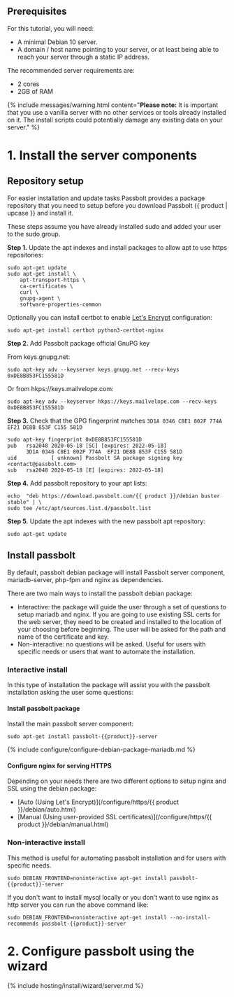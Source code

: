 ## Prerequisites

For this tutorial, you will need:
- A minimal Debian 10 server.
- A domain / host name pointing to your server, or at least being able to reach your server through a static IP address.

The recommended server requirements are:
- 2 cores
- 2GB of RAM

{% include messages/warning.html
    content="**Please note:** It is important that you use a vanilla server with no other services or tools already installed on it. The install scripts could potentially damage any existing data on your server."
%}

# 1. Install the server components
## Repository setup

For easier installation and update tasks Passbolt provides a package repository that you need to setup
before you download Passbolt {{ product | upcase }} and install it.

These steps assume you have already installed sudo and added your user to the sudo group.

**Step 1.** Update the apt indexes and install packages to allow apt to use https repositories:

```
sudo apt-get update
sudo apt-get install \
    apt-transport-https \
    ca-certificates \
    curl \
    gnupg-agent \
    software-properties-common
```

Optionally you can install certbot to enable [Let's Encrypt](https://letsencrypt.org/) configuration:

```
sudo apt-get install certbot python3-certbot-nginx
```

**Step 2.**  Add Passbolt package official GnuPG key

From keys.gnupg.net:
```
sudo apt-key adv --keyserver keys.gnupg.net --recv-keys 0xDE8B853FC155581D
```

Or from hkps://keys.mailvelope.com:
```
sudo apt-key adv --keyserver hkps://keys.mailvelope.com --recv-keys 0xDE8B853FC155581D
```

**Step 3.**  Check that the GPG fingerprint matches `3D1A 0346 C8E1 802F 774A  EF21 DE8B 853F C155 581D`

```
sudo apt-key fingerprint 0xDE8B853FC155581D
pub   rsa2048 2020-05-18 [SC] [expires: 2022-05-18]
      3D1A 0346 C8E1 802F 774A  EF21 DE8B 853F C155 581D
uid           [ unknown] Passbolt SA package signing key <contact@passbolt.com>
sub   rsa2048 2020-05-18 [E] [expires: 2022-05-18]
```

**Step 4.**  Add passbolt repository to your apt lists:

```
echo  "deb https://download.passbolt.com/{{ product }}/debian buster stable" | \
sudo tee /etc/apt/sources.list.d/passbolt.list
```

**Step 5.**  Update the apt indexes with the new passbolt apt repository:

```
sudo apt-get update
```

## Install passbolt

By default, passbolt debian package will install Passbolt server component, mariadb-server, php-fpm and nginx
as dependencies.

There are two main ways to install the passbolt debian package:

- Interactive: the package will guide the user through a set of questions to setup mariadb and nginx. If you are
going to use existing SSL certs for the web server, they need to be created and installed to the location of your choosing before
beginning. The user will be asked for the path and name of the certificate and key.
- Non-interactive: no questions will be asked. Useful for users with specific needs or users that want to automate the
installation.

### Interactive install

In this type of installation the package will assist you with the passbolt installation asking the user
some questions:

#### Install passbolt package

Install the main passbolt server component:

```
sudo apt-get install passbolt-{{product}}-server
```

{% include configure/configure-debian-package-mariadb.md %}

#### Configure nginx for serving HTTPS

Depending on your needs there are two different options to setup nginx and SSL using the debian package:

- [Auto (Using Let's Encrypt)](/configure/https/{{ product }}/debian/auto.html)
- [Manual (Using user-provided SSL certificates)](/configure/https/{{ product }}/debian/manual.html)

### Non-interactive install

This method is useful for automating passbolt installation and for users with specific needs.

```
sudo DEBIAN_FRONTEND=noninteractive apt-get install passbolt-{{product}}-server
```

If you don't want to install mysql locally or you don't want to use nginx as http server you can run the above
command like:

```
sudo DEBIAN_FRONTEND=noninteractive apt-get install --no-install-recommends passbolt-{{product}}-server
```

# 2. Configure passbolt using the wizard

{% include hosting/install/wizard/server.md %}
